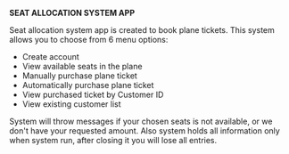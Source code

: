 **SEAT ALLOCATION SYSTEM APP**

Seat allocation system  app is created to book plane tickets.
This system allows you to choose from 6 menu options:
* Create account
* View available seats in the plane
* Manually purchase plane ticket
* Automatically purchase plane ticket
* View purchased ticket by Customer ID
* View existing customer list

System will throw messages if your chosen seats is not available, or we don't have your requested amount.
Also system holds all information only when system run, after closing it you will lose all entries.